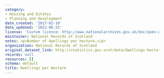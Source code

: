 ```yaml
---
category:
- Housing and Estates
- Planning and Development
date_created: '2017-02-10'
date_updated: '2022-06-23'
license: 'Custom licence: http://www.nationalarchives.gov.uk/doc/open-government-licence/version/3/'
maintainer: National Records of Scotland
notes: <p>Number of dwellings per hectare.</p>
organization: National Records of Scotland
original_dataset_link: http://statistics.gov.scot/data/dwellings-hectare
records: null
resources: []
schema: default
title: Dwellings per Hectare
---
```

